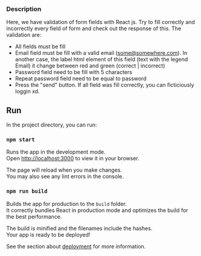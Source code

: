 ### Description

Here, we have validation of form fields with React js. Try to fill correctly and incorrectly every field of form and check out the response of this. The validation are:

  + All fields must be fill
  + Email field must be fill with a valid email (some@somewhere.com). In another case, the label html element of this field (text with the legend Email) it change between red and  green (correct | incorrect) 
  + Password field need to be fill with 5 characters
  + Repeat password field need to be equal to password
  + Press the "send" button. If all field was fill correctly, you can ficticiously loggin xd. 

## Run

In the project directory, you can run:

### `npm start`

Runs the app in the development mode.\
Open [http://localhost:3000](http://localhost:3000) to view it in your browser.

The page will reload when you make changes.\
You may also see any lint errors in the console.

### `npm run build`

Builds the app for production to the `build` folder.\
It correctly bundles React in production mode and optimizes the build for the best performance.

The build is minified and the filenames include the hashes.\
Your app is ready to be deployed!

See the section about [deployment](https://facebook.github.io/create-react-app/docs/deployment) for more information.


